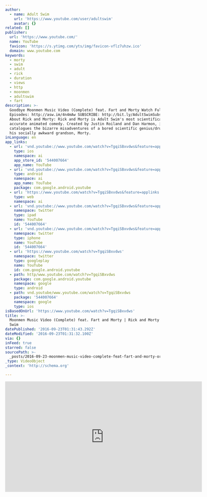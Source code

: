 ```yaml
---
author:
  - name: Adult Swim
    url: 'https://www.youtube.com/user/adultswim'
    avatar: {}
related: []
publisher:
  url: 'https://www.youtube.com/'
  name: YouTube
  favicon: 'https://s.ytimg.com/yts/img/favicon-vflz7uhzw.ico'
  domain: www.youtube.com
keywords:
  - morty
  - swim
  - adult
  - rick
  - duration
  - views
  - http
  - moonmen
  - adultswim
  - fart
description: >-
  Goodbye Moonmen Music Video (Complete) feat. Fart and Morty Watch Full
  Episodes: http://asw.im/4n4mAw SUBSCRIBE: http://bit.ly/AdultSwimSubscribe
  About Rick and Morty: Rick and Morty is Adult Swim's most scientifically
  accurate animated comedy. Created by Justin Roiland and Dan Harmon, it
  catalogues the bizarre misadventures of a bored scientific genius/drunkard and
  his socially awkward grandson, Morty.
inLanguage: en
app_links:
  - url: 'vnd.youtube://www.youtube.com/watch?v=TgqiSBxvdws&feature=applinks'
    type: ios
    namespace: ai
    app_store_id: '544007664'
    app_name: YouTube
  - url: 'vnd.youtube://www.youtube.com/watch?v=TgqiSBxvdws&feature=applinks'
    type: android
    namespace: ai
    app_name: YouTube
    package: com.google.android.youtube
  - url: 'https://www.youtube.com/watch?v=TgqiSBxvdws&feature=applinks'
    type: web
    namespace: ai
  - url: 'vnd.youtube://www.youtube.com/watch?v=TgqiSBxvdws&feature=applinks'
    namespace: twitter
    type: ipad
    name: YouTube
    id: '544007664'
  - url: 'vnd.youtube://www.youtube.com/watch?v=TgqiSBxvdws&feature=applinks'
    namespace: twitter
    type: iphone
    name: YouTube
    id: '544007664'
  - url: 'https://www.youtube.com/watch?v=TgqiSBxvdws'
    namespace: twitter
    type: googleplay
    name: YouTube
    id: com.google.android.youtube
  - path: http/www.youtube.com/watch?v=TgqiSBxvdws
    package: com.google.android.youtube
    namespace: google
    type: android
  - path: vnd.youtube/www.youtube.com/watch?v=TgqiSBxvdws
    package: '544007664'
    namespace: google
    type: ios
isBasedOnUrl: 'https://www.youtube.com/watch?v=TgqiSBxvdws'
title: >-
  Moonmen Music Video (Complete) feat. Fart and Morty | Rick and Morty | Adult
  Swim
datePublished: '2016-09-23T01:31:43.292Z'
dateModified: '2016-09-23T01:31:32.100Z'
via: {}
inFeed: true
starred: false
sourcePath: >-
  _posts/2016-09-23-moonmen-music-video-complete-feat-fart-and-morty-or-rick-a.md
_type: VideoObject
_context: 'http://schema.org'

---
```

<iframe src="https://cdn.embedly.com/widgets/media.html?src=https%3A%2F%2Fwww.youtube.com%2Fembed%2FTgqiSBxvdws%3Ffeature%3Doembed&amp;url=http%3A%2F%2Fwww.youtube.com%2Fwatch%3Fv%3DTgqiSBxvdws&amp;image=https%3A%2F%2Fi.ytimg.com%2Fvi%2FTgqiSBxvdws%2Fhqdefault.jpg&amp;key=b7d04c9b404c499eba89ee7072e1c4f7&amp;type=text%2Fhtml&amp;schema=youtube" width="640" height="360" scrolling="no" frameborder="0" allowfullscreen="" style=""></iframe>